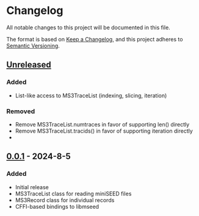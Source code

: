 # Changelog

All notable changes to this project will be documented in this file.

The format is based on [Keep a Changelog](https://keepachangelog.com/en/1.1.0/),
and this project adheres to [Semantic Versioning](https://semver.org/spec/v2.0.0.html).

## [Unreleased]
### Added
- List-like access to MS3TraceList (indexing, slicing, iteration)

### Removed
- Remove MS3TraceList.numtraces in favor of supporting len() directly
- Remove MS3TraceList.tracids() in favor of supporting iteration directly
-

## [0.0.1] - 2024-8-5
### Added
- Initial release
- MS3TraceList class for reading miniSEED files
- MS3Record class for individual records
- CFFI-based bindings to libmseed

[Unreleased]: https://github.com/EarthScope/pymseed/compare/v0.0.1...HEAD
[0.0.1]: https://github.com/EarthScope/pymseed/releases/tag/v0.0.1
